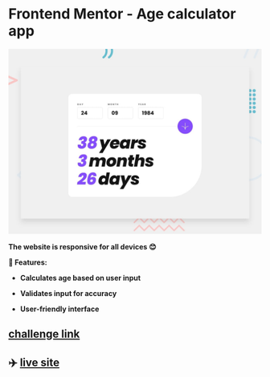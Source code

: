 # Frontend Mentor - Age calculator app

![Design preview for the Age calculator app coding challenge](./design/desktop-preview.jpg)

**The website is responsive for all devices 😊**
<br>

**🌟 Features:**

- **Calculates age based on user input**

- **Validates input for accuracy**

- **User-friendly interface**

## [ challenge link](https://www.frontendmentor.io/challenges/age-calculator-app-dF9DFFpj-Q)

## ✈️ [live site](https://moatassem5.github.io/age-calculator/)
  